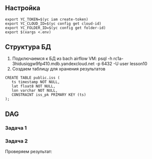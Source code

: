 # 

## Настройка 
```
export YC_TOKEN=$(yc iam create-token)
export YC_CLOUD_ID=$(yc config get cloud-id)
export YC_FOLDER_ID=$(yc config get folder-id)
export $(xargs <.env)
```

## Структура БД
1. Подключаемся к БД из bach airflow VM: psql -h rc1a-3hidusiqgw9fp410.mdb.yandexcloud.net -p 6432 -U user lesson10
2. Создаем таблицу для хранения результатов
 ```
CREATE TABLE public.iss (
	ts timestamp NOT NULL,
	lat float8 NOT NULL,
	lon varchar NOT NULL,
	CONSTRAINT iss_pk PRIMARY KEY (ts)
);
 ```


 ## DAG

### Задача 1
### Задача 2

Проверяем результат:
